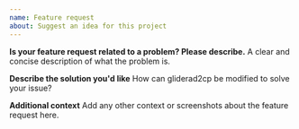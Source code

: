 ```yaml
---
name: Feature request
about: Suggest an idea for this project
---
```


**Is your feature request related to a problem? Please describe.**
A clear and concise description of what the problem is.

**Describe the solution you'd like**
How can gliderad2cp be modified to solve your issue?

**Additional context**
Add any other context or screenshots about the feature request here.
